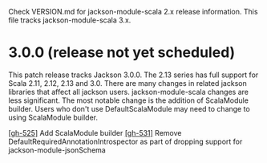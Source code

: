 Check VERSION.md for jackson-module-scala 2.x release information. This file tracks jackson-module-scala 3.x.

# 3.0.0 (release not yet scheduled)

This patch release tracks Jackson 3.0.0. The 2.13 series has full support for Scala 2.11, 2.12, 2.13 and 3.0. There are many changes in related jackson libraries
that affect all jackson users. jackson-module-scala changes are less significant. The most notable change is the addition of ScalaModule builder. Users who don't use DefaultScalaModule may need to change to using ScalaModule builder.

[[gh-525]](https://github.com/FasterXML/jackson-module-scala/issues/525) Add ScalaModule builder 
[[gh-531]](https://github.com/FasterXML/jackson-module-scala/issues/531) Remove DefaultRequiredAnnotationIntrospector as part of dropping support for jackson-module-jsonSchema
